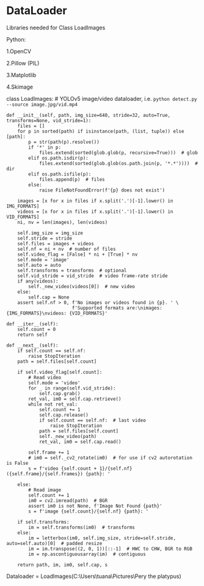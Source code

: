 # DataLoader

Libraries needed for Class LoadImages

Python: 

1.OpenCV

2.Pillow (PIL)

3.Matplotlib 

4.Skimage

class LoadImages:
    # YOLOv5 image/video dataloader, i.e. `python detect.py --source image.jpg/vid.mp4`

    def __init__(self, path, img_size=640, stride=32, auto=True, transforms=None, vid_stride=1):
        files = []
        for p in sorted(path) if isinstance(path, (list, tuple)) else [path]:
            p = str(path(p).resolve())
            if '*' in p:
                files.extend(sorted(glob.glob(p, recursive=True)))  # glob
            elif os.path.isdir(p):
                files.extend(sorted(glob.glob(os.path.join(p, '*.*'))))  # dir
            elif os.path.isfile(p):
                files.append(p)  # files
            else:
                raise FileNotFoundError(f'{p} does not exist')

        images = [x for x in files if x.split('.')[-1].lower() in IMG_FORMATS]
        videos = [x for x in files if x.split('.')[-1].lower() in VID_FORMATS]
        ni, nv = len(images), len(videos)

        self.img_size = img_size
        self.stride = stride
        self.files = images + videos
        self.nf = ni + nv  # number of files
        self.video_flag = [False] * ni + [True] * nv
        self.mode = 'image'
        self.auto = auto
        self.transforms = transforms  # optional
        self.vid_stride = vid_stride  # video frame-rate stride
        if any(videos):
            self._new_video(videos[0])  # new video
        else:
            self.cap = None
        assert self.nf > 0, f'No images or videos found in {p}. ' \
                            f'Supported formats are:\nimages: {IMG_FORMATS}\nvideos: {VID_FORMATS}'

    def __iter__(self):
        self.count = 0
        return self

    def __next__(self):
        if self.count == self.nf:
            raise StopIteration
        path = self.files[self.count]

        if self.video_flag[self.count]:
            # Read video
            self.mode = 'video'
            for _ in range(self.vid_stride):
                self.cap.grab()
            ret_val, im0 = self.cap.retrieve()
            while not ret_val:
                self.count += 1
                self.cap.release()
                if self.count == self.nf:  # last video
                    raise StopIteration
                path = self.files[self.count]
                self._new_video(path)
                ret_val, im0 = self.cap.read()

            self.frame += 1
            # im0 = self._cv2_rotate(im0)  # for use if cv2 autorotation is False
            s = f'video {self.count + 1}/{self.nf} ({self.frame}/{self.frames}) {path}: '

        else:
            # Read image
            self.count += 1
            im0 = cv2.imread(path)  # BGR
            assert im0 is not None, f'Image Not Found {path}'
            s = f'image {self.count}/{self.nf} {path}: '

        if self.transforms:
            im = self.transforms(im0)  # transforms
        else:
            im = letterbox(im0, self.img_size, stride=self.stride, auto=self.auto)[0]  # padded resize
            im = im.transpose((2, 0, 1))[::-1]  # HWC to CHW, BGR to RGB
            im = np.ascontiguousarray(im)  # contiguous

        return path, im, im0, self.cap, s
Dataloader = LoadImages(C:\Users\tuana\Pictures\Pery the platypus)
